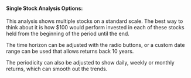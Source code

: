 #### Single Stock Analysis Options:

This analysis shows multiple stocks on a standard scale.  The best way to think about it is how $100 would perform invested in each of these stocks held from the beginning of the period until the end.  

The time horizon can be adjusted with the radio buttons, or a custom date range can be used that allows returns back 10 years.

The periodicity can also be adjusted to show daily, weekly or monthly returns, which can smooth out the trends.